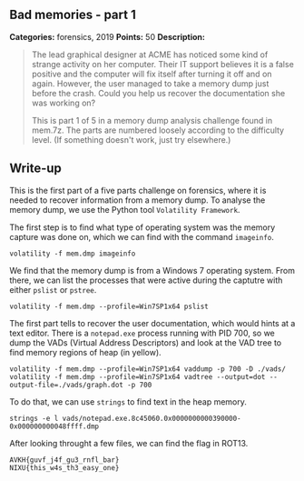 ## Bad memories - part 1

**Categories:** forensics, 2019
**Points:** 50
**Description:**

>  The lead graphical designer at ACME has noticed some kind of strange
>  activity on her computer. Their IT support believes it is a false
>  positive and the computer will fix itself after turning it off and 
>  on again. However, the user managed to take a memory dump just before
>  the crash. Could you help us recover the documentation she was working on?
>  
>  
>  This is part 1 of 5 in a memory dump analysis challenge found in
>  mem.7z.  The parts are numbered loosely according to the 
>  difficulty level. (If something doesn't work, just try elsewhere.)
>  


## Write-up

This is the first part of a five parts challenge on forensics, where it is needed to recover information from a memory dump. 
To analyse the memory dump, we use the Python tool `Volatility Framework`.

The first step is to find what type of operating system was the memory capture was done on, which we can find with the command `imageinfo`.

```
volatility -f mem.dmp imageinfo
```

We find that the memory dump is from a Windows 7 operating system. From there, we can list the processes that were active during the captutre with either `pslist` or `pstree`.

```
volatility -f mem.dmp --profile=Win7SP1x64 pslist
```

The first part tells to recover the user documentation, which would hints at a text editor. There is a `notepad.exe` process running with PID 700, so we dump the VADs (Virtual Address Descriptors) and look at the VAD tree to find memory regions of heap (in yellow).

```
volatility -f mem.dmp --profile=Win7SP1x64 vaddump -p 700 -D ./vads/
volatility -f mem.dmp --profile=Win7SP1x64 vadtree --output=dot --output-file=./vads/graph.dot -p 700
```

To do that, we can use `strings` to find text in the heap memory.

```
strings -e l vads/notepad.exe.8c45060.0x0000000000390000-0x000000000048ffff.dmp 
```

After looking throught a few files, we can find the flag in ROT13.

```
AVKH{guvf_j4f_gu3_rnfl_bar}
NIXU{this_w4s_th3_easy_one}
```
